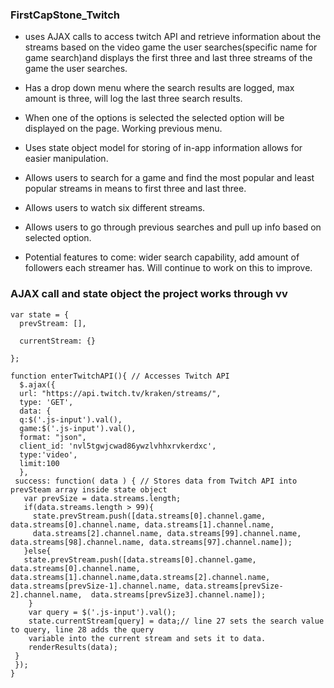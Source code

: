 ### FirstCapStone_Twitch
* uses AJAX calls to access twitch API and retrieve information about the streams based on the video game the user searches(specific name for game search)and displays 
the first three and last three streams of the game the user searches.
* Has a drop down menu where the search results are logged, max amount is three, will log the last three search results.
* When one of the options is selected the selected option will be displayed on the page. Working previous menu. 
* Uses state object model for storing of in-app information allows for easier manipulation.
* Allows users to search for a game and find the most popular and least popular streams in means to first three and last three.
* Allows users to watch six different streams.
* Allows users to go through previous searches and pull up info based on selected option.

* Potential features to come: wider search capability, add amount of followers each streamer has. Will continue to work on this to improve. 

### AJAX call and state object the project works through vv

```
var state = { 
  prevStream: [],
	
  currentStream: {}
	
};

function enterTwitchAPI(){ // Accesses Twitch API 
  $.ajax({
  url: "https://api.twitch.tv/kraken/streams/",
  type: 'GET',
  data: {
  q:$('.js-input').val(),
  game:$('.js-input').val(),
  format: "json",
  client_id: 'nvl5tgwjcwad86ywzlvhhxrvkerdxc',
  type:'video',
  limit:100
  }, 
 success: function( data ) { // Stores data from Twitch API into prevSteam array inside state object
   var prevSize = data.streams.length;
   if(data.streams.length > 99){
     state.prevStream.push([data.streams[0].channel.game, data.streams[0].channel.name, data.streams[1].channel.name,
     data.streams[2].channel.name, data.streams[99].channel.name, data.streams[98].channel.name, data.streams[97].channel.name]);
   }else{
   state.prevStream.push([data.streams[0].channel.game, data.streams[0].channel.name, data.streams[1].channel.name,data.streams[2].channel.name, data.streams[prevSize-1].channel.name, data.streams[prevSize-2].channel.name,  data.streams[prevSize3].channel.name]);
    }
    var query = $('.js-input').val();
    state.currentStream[query] = data;// line 27 sets the search value to query, line 28 adds the query
    variable into the current stream and sets it to data.
    renderResults(data);
 }
 });
}
```
